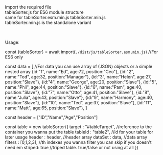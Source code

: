 import the required file<br>
tableSorter.js for ES6 module structure<br>
same for tableSorter.esm.min.js
tableSorter.min.js<br>
tableSorter.min.js is the standalone variant<br><br><br>




Usage:


const {tableSorter} = await import(`./dist/js/tableSorter.esm.min.js`) //For ES6 only
        
const data = [                                          //For data you can use array of (JSON) objects or a simple nested array
    {id:"1", name:"Ed", age:72, position:"Ceo"},
    {id:"2", name:"Tod", age:32, position:"Manager"},
    {id:"3", name:"Helen", age:27, position:"Slave"},
    {id:"4", name:"George", age:20, position:"Slave"},
    {id:"5", name:"Phil", age:44, position:"Slave"},
    {id:"6", name:"Pam", age:40, position:"Slave"},
    {id:"7", name:"Otto", age:41, position:"Slave"},
    {id:"8", name:"Julia", age:43, position:"Slave"},
    {id:"9", name:"Harmony", age:40, position:"Slave"},
    {id:"10", name:"Ted", age:37, position:"Slave"},
    {id:"11", name:"Matt", age:65, position:"Slave"},
    ]

const header = ["ID","Name","Age","Position"]

const table = new tableSorter({
    target : "#tableTarget",    //reference to the container you wanna put the table
    tableId : "table2",         //id for your table for later usage
    header : header,            //header array
    dataSet : data,             //data array 
    filters : [0,1,2,3],        //th indexes you wanna filter you can skip if you doesn't need em
    striped: true               //triped table. true/false or not using at all
})